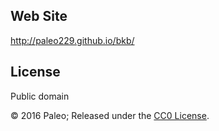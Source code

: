 ## Web Site

http://paleo229.github.io/bkb/

## License

Public domain

© 2016 Paleo; Released under the [CC0 License](http://creativecommons.org/publicdomain/zero/1.0/).
